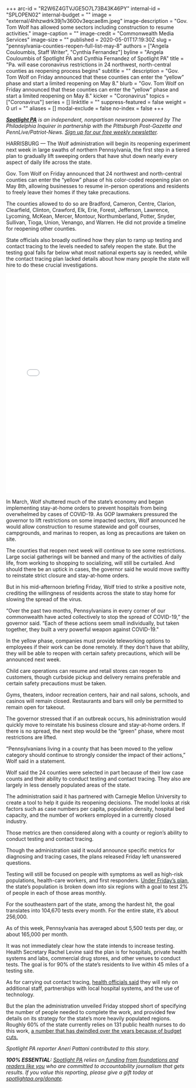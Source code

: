 +++
arc-id = "R2W6Z4GTVJGE5O7L73B43K46PY"
internal-id = "SPLOPEN02"
internal-budget = ""
image = "external/4hhzwdrk39j1v3600v3eqcae8m.jpeg"
image-description = "Gov. Tom Wolf has allowed some sectors including construction to resume activities."
image-caption = ""
image-credit = "Commonwealth Media Services"
image-size = ""
published = 2020-05-01T17:19:30Z
slug = "pennsylvania-counties-reopen-full-list-may-8"
authors = ["Angela Couloumbis, Staff Writer", "Cynthia Fernandez"]
byline = "Angela Couloumbis of Spotlight PA and Cynthia Fernandez of Spotlight PA"
title = "Pa. will ease coronavirus restrictions in 24 northwest, north-central counties as reopening process begins"
subtitle = ""
description = "Gov. Tom Wolf on Friday announced that these counties can enter the “yellow” phase and start a limited reopening on May 8."
blurb = "Gov. Tom Wolf on Friday announced that these counties can enter the “yellow” phase and start a limited reopening on May 8."
kicker = "Coronavirus"
topics = ["Coronavirus"]
series = []
linktitle = ""
suppress-featured = false
weight = 0
url = ""
aliases = []
modal-exclude = false
no-index = false
+++

<a href="https://www.spotlightpa.org/"><i><b>Spotlight PA</b></i></a><i> is an independent, nonpartisan newsroom powered by The Philadelphia Inquirer in partnership with the Pittsburgh Post-Gazette and PennLive/Patriot-News. </i><a href="https://www.spotlightpa.org/newsletters"><i>Sign up for our free weekly newsletter</i></a><i>.</i>

HARRISBURG — The Wolf administration will begin its reopening experiment next week in large swaths of northern Pennsylvania, the first step in a tiered plan to gradually lift sweeping orders that have shut down nearly every aspect of daily life across the state.

Gov. Tom Wolf on Friday announced that 24 northwest and north-central counties can enter the “yellow” phase of his color-coded reopening plan on May 8th, allowing businesses to resume in-person operations and residents to freely leave their homes if they take precautions.

The counties allowed to do so are Bradford, Cameron, Centre, Clarion, Clearfield, Clinton, Crawford, Elk, Erie, Forest, Jefferson, Lawrence, Lycoming, McKean, Mercer, Montour, Northumberland, Potter, Snyder, Sullivan, Tioga, Union, Venango, and Warren. He did not provide a timeline for reopening other counties.

State officials also broadly outlined how they plan to ramp up testing and contact tracing to the levels needed to safely reopen the state. But the testing goal falls far below what most national experts say is needed, while the contact tracing plan lacked details about how many people the state will hire to do these crucial investigations.

<iframe title="Pennsylvania Begins to Reopen" aria-label="USA pennsylvania counties choropleth map" id="datawrapper-chart-ua5rg" src="//datawrapper.dwcdn.net/ua5rg/2/" scrolling="no" frameborder="0" style="width: 0; min-width: 100% !important; border: none;" height="600"></iframe><script type="text/javascript">!function(){"use strict";window.addEventListener("message",function(a){if(void 0!==a.data["datawrapper-height"])for(var e in a.data["datawrapper-height"]){var t=document.getElementById("datawrapper-chart-"+e)||document.querySelector("iframe[src*='"+e+"']");t&&(t.style.height=a.data["datawrapper-height"][e]+"px")}})}();
</script>

In March, Wolf shuttered much of the state’s economy and began implementing stay-at-home orders to prevent hospitals from being overwhelmed by cases of COVID-19. As GOP lawmakers pressured the governor to lift restrictions on some impacted sectors, Wolf announced he would allow construction to resume statewide and golf courses, campgrounds, and marinas to reopen, as long as precautions are taken on site.

The counties that reopen next week will continue to see some restrictions. Large social gatherings will be banned and many of the activities of daily life, from working to shopping to socializing, will still be curtailed. And should there be an uptick in cases, the governor said he would move swiftly to reinstate strict closure and stay-at-home orders.

But in his mid-afternoon briefing Friday, Wolf tried to strike a positive note, crediting the willingness of residents across the state to stay home for slowing the spread of the virus.

“Over the past two months, Pennsylvanians in every corner of our commonwealth have acted collectively to stop the spread of COVID-19,” the governor said. “Each of these actions seem small individually, but taken together, they built a very powerful weapon against COVID-19."

In the yellow phase, companies must provide teleworking options to employees if their work can be done remotely. If they don’t have that ability, they will be able to reopen with certain safety precautions, which will be announced next week.

Child care operations can resume and retail stores can reopen to customers, though curbside pickup and delivery remains preferable and certain safety precautions must be taken.

<script src="https://www.spotlightpa.org/embed.js" async></script><div data-spl-embed-version="1" data-spl-src="https://www.spotlightpa.org/embeds/donate/"></div>


Gyms, theaters, indoor recreation centers, hair and nail salons, schools, and casinos will remain closed. Restaurants and bars will only be permitted to remain open for takeout.

The governor stressed that if an outbreak occurs, his administration would quickly move to reinstate his business closure and stay-at-home orders. If there is no spread, the next step would be the “green" phase, where most restrictions are lifted.

“Pennsylvanians living in a county that has been moved to the yellow category should continue to strongly consider the impact of their actions,” Wolf said in a statement.

Wolf said the 24 counties were selected in part because of their low case counts and their ability to conduct testing and contact tracing. They also are largely in less densely populated areas of the state.

The administration said it has partnered with Carnegie Mellon University to create a tool to help it guide its reopening decisions. The model looks at risk factors such as case numbers per capita, population density, hospital bed capacity, and the number of workers employed in a currently closed industry.

Those metrics are then considered along with a county or region’s ability to conduct testing and contact tracing.

<script src="https://www.spotlightpa.org/embed.js" async></script><div data-spl-embed-version="1" data-spl-src="https://www.spotlightpa.org/embeds/newsletter/"></div>

Though the administration said it would announce specific metrics for diagnosing and tracing cases, the plans released Friday left unanswered questions.

Testing will still be focused on people with symptoms as well as high-risk populations, health-care workers, and first responders. <a href="https://www.spotlightpa.org/news/2020/05/pennsylvania-coronavirus-testing-benchmark-capacity/" target="_blank">Under Friday’s plan</a>, the state’s population is broken down into six regions with a goal to test 2% of people in each of those areas monthly.

For the southeastern part of the state, among the hardest hit, the goal translates into 104,670 tests every month. For the entire state, it’s about 256,000.

As of this week, Pennsylvania has averaged about 5,500 tests per day, or about 165,000 per month.

It was not immediately clear how the state intends to increase testing. Health Secretary Rachel Levine said the plan is for hospitals, private health systems and labs, commercial drug stores, and other venues to conduct tests. The goal is for 90% of the state’s residents to live within 45 miles of a testing site.

As for carrying out contact tracing, <a href="https://www.spotlightpa.org/news/2020/05/pennsylvania-coronavirus-contact-tracing-plan-disease-tracking/" target="_blank">health officials said</a> they will rely on additional staff, partnerships with local hospital systems, and the use of technology.

But the plan the administration unveiled Friday stopped short of specifying the number of people needed to complete the work, and provided few details on its strategy for the state’s more heavily populated regions. Roughly 60% of the state currently relies on 131 public health nurses to do this work, <a href="https://www.spotlightpa.org/news/2020/04/pennsylvania-coronavirus-investigation-contact-tracing-nurses-budget-cuts/" target="_blank">a number that has dwindled over the years because of budget cuts. </a>

<i>Spotlight PA reporter Aneri Pattani contributed to this story.</i>

<i><b>100% ESSENTIAL:</b></i> <a href="https://www.spotlightpa.org/"><i>Spotlight PA</i></a><i> relies on</i><a href="https://www.spotlightpa.org/support"><i> funding from foundations and readers like you</i></a><i> who are committed to accountability journalism that gets results. If you value this reporting, please give a gift today at </i><a href="https://www.spotlightpa.org/donate"><i>spotlightpa.org/donate</i></a><i>.</i>

<script src="https://www.spotlightpa.org/embed.js" async></script><div data-spl-embed-version="1" data-spl-src="https://www.spotlightpa.org/embeds/tips/?tip_text=Do%20you%20have%20a%20tip%20about%20%3Cb%3Ehow%20Pa.'s%20government%20is%20responding%20to%20the%20coronavirus%3C%2Fb%3E%3F%20Tell%20us."></div>

